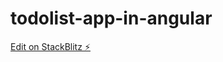 # todolist-app-in-angular

[Edit on StackBlitz ⚡️](https://stackblitz.com/edit/todolist-app-in-angular)